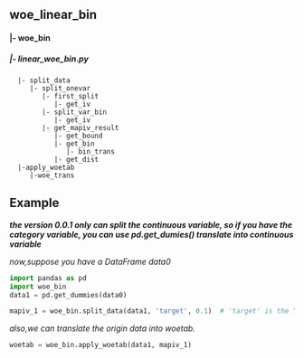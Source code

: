 ## woe_linear_bin

#### |- woe_bin
#####  |- linear_woe_bin.py
      |- split_data
         |- split_onevar
            |- first_split
               |- get_iv
            |- split_var_bin
               |- get_iv
            |- get_mapiv_result
               |- get_bound
               |- get_bin
                  |- bin_trans
               |- get_dist              
      |-apply_woetab
         |-woe_trans

## Example 
***the version 0.0.1 only can split the continuous variable, so if you have the category variable, 
you can use pd.get_dumies() translate into  continuous variable***

*now,suppose you have a DataFrame data0*

```python
import pandas as pd
import woe_bin
data1 = pd.get_dummies(data0)

mapiv_1 = woe_bin.split_data(data1, 'target', 0.1)  # 'target' is the Y , while 0.1 is the min_bin reate
```
*also,we can translate the origin data into woetab.*

```python
woetab = woe_bin.apply_woetab(data1, mapiv_1)
```

